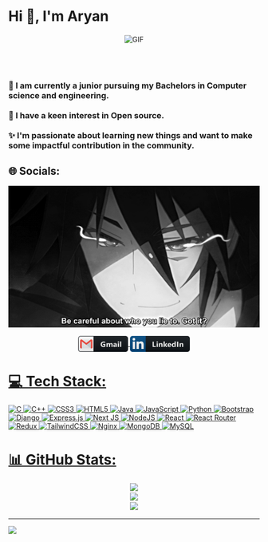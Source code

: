 # Hi 👋, I'm Aryan
<div align="center">
<img hight="300" width="700" alt="GIF" align="center" src="https://github.com/aryan-bhokare/Aryan-bhokare/blob/main/assets/1936.gif">
</div>
</br>
</br>
</br>

<h3 align="left">🎯 I am currently a junior pursuing my Bachelors in Computer science and engineering. <br> <br> 🍁 I have a keen interest in Open source. <br> <br> ✨ I'm passionate about learning new things and want to make some impactful contribution in the community.</h3>



## 🌐 Socials:
<div align="center">
<img hight="300" width="700" alt="GIF" align="center" src="https://github.com/aryan-bhokare/Aryan-bhokare/blob/main/assets/93195.gif">
</div>
<br>
<div align="center">
<a href="mailto:aryan1bhokare@gmail.com">
 <img align="center" alt="Gmail" width="100" hight="80" src="https://github.com/aryan-bhokare/Aryan-bhokare/blob/main/assets/icons/gmail.png" />
</a>
<a href="https://linkedin.com/in/aryan-b-3803751a7">
  <img align="center" alt="Linkedin" width="120" hight="80" src="https://github.com/aryan-bhokare/Aryan-bhokare/blob/main/assets/icons/linkedin.png" />
</br>
</div>

# 💻 Tech Stack:
![C](https://img.shields.io/badge/c-%2300599C.svg?style=flat&logo=c&logoColor=white) ![C++](https://img.shields.io/badge/c++-%2300599C.svg?style=flat&logo=c%2B%2B&logoColor=white) ![CSS3](https://img.shields.io/badge/css3-%231572B6.svg?style=flat&logo=css3&logoColor=white) ![HTML5](https://img.shields.io/badge/html5-%23E34F26.svg?style=flat&logo=html5&logoColor=white) ![Java](https://img.shields.io/badge/java-%23ED8B00.svg?style=flat&logo=java&logoColor=white) ![JavaScript](https://img.shields.io/badge/javascript-%23323330.svg?style=flat&logo=javascript&logoColor=%23F7DF1E) ![Python](https://img.shields.io/badge/python-3670A0?style=flat&logo=python&logoColor=ffdd54) ![Bootstrap](https://img.shields.io/badge/bootstrap-%23563D7C.svg?style=flat&logo=bootstrap&logoColor=white) ![Django](https://img.shields.io/badge/django-%23092E20.svg?style=flat&logo=django&logoColor=white) ![Express.js](https://img.shields.io/badge/express.js-%23404d59.svg?style=flat&logo=express&logoColor=%2361DAFB) ![Next JS](https://img.shields.io/badge/Next-black?style=flat&logo=next.js&logoColor=white) ![NodeJS](https://img.shields.io/badge/node.js-6DA55F?style=flat&logo=node.js&logoColor=white) ![React](https://img.shields.io/badge/react-%2320232a.svg?style=flat&logo=react&logoColor=%2361DAFB) ![React Router](https://img.shields.io/badge/React_Router-CA4245?style=flat&logo=react-router&logoColor=white) ![Redux](https://img.shields.io/badge/redux-%23593d88.svg?style=flat&logo=redux&logoColor=white) ![TailwindCSS](https://img.shields.io/badge/tailwindcss-%2338B2AC.svg?style=flat&logo=tailwind-css&logoColor=white) ![Nginx](https://img.shields.io/badge/nginx-%23009639.svg?style=flat&logo=nginx&logoColor=white) ![MongoDB](https://img.shields.io/badge/MongoDB-%234ea94b.svg?style=flat&logo=mongodb&logoColor=white) ![MySQL](https://img.shields.io/badge/mysql-%2300f.svg?style=flat&logo=mysql&logoColor=white) 
# 📊 GitHub Stats:
<div align="center">
  
![](https://github-readme-stats.vercel.app/api?username=aryan-bhokare&theme=dark&hide_border=false&include_all_commits=false&count_private=false)<br/>
![](https://github-readme-streak-stats.herokuapp.com/?user=aryan-bhokare&theme=dark&hide_border=false)<br/>
![](https://github-readme-stats.vercel.app/api/top-langs/?username=aryan-bhokare&theme=dark&hide_border=false&include_all_commits=false&count_private=false&layout=compact)

</div>

---
[![](https://visitcount.itsvg.in/api?id=aryan-bhokare&icon=0&color=1)](https://visitcount.itsvg.in)

<!-- Proudly created with GPRM ( https://gprm.itsvg.in ) -->
